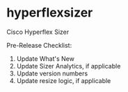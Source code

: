 # hyperflexsizer
Cisco Hyperflex Sizer

Pre-Release Checklist:

1. Update What's New
2. Update Sizer Analytics, if applicable
3. Update version numbers
4. Update resize logic, if applicable
